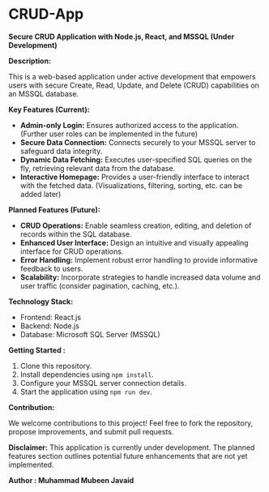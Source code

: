 # CRUD-App

**Secure CRUD Application with Node.js, React, and MSSQL (Under Development)**

**Description:**

This is a web-based application under active development that empowers users with secure Create, Read, Update, and Delete (CRUD) capabilities on an MSSQL database.

**Key Features (Current):**

- **Admin-only Login:** Ensures authorized access to the application. (Further user roles can be implemented in the future)
- **Secure Data Connection:** Connects securely to your MSSQL server to safeguard data integrity.
- **Dynamic Data Fetching:** Executes user-specified SQL queries on the fly, retrieving relevant data from the database.
- **Interactive Homepage:** Provides a user-friendly interface to interact with the fetched data. (Visualizations, filtering, sorting, etc. can be added later)

**Planned Features (Future):**

- **CRUD Operations:** Enable seamless creation, editing, and deletion of records within the SQL database.
- **Enhanced User Interface:** Design an intuitive and visually appealing interface for CRUD operations.
- **Error Handling:** Implement robust error handling to provide informative feedback to users.
- **Scalability:** Incorporate strategies to handle increased data volume and user traffic (consider pagination, caching, etc.).

**Technology Stack:**

- Frontend: React.js
- Backend: Node.js
- Database: Microsoft SQL Server (MSSQL)

**Getting Started :**

1. Clone this repository.
2. Install dependencies using `npm install`.
3. Configure your MSSQL server connection details.
4. Start the application using `npm run dev`.

**Contribution:**

We welcome contributions to this project! Feel free to fork the repository, propose improvements, and submit pull requests.

**Disclaimer:** This application is currently under development. The planned features section outlines potential future enhancements that are not yet implemented.

**Author : Muhammad Mubeen Javaid**
